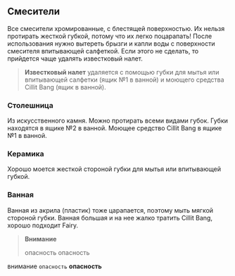 ## Смесители ##
Все смесители хромированные, с блестящей поверхностью. Их нельзя протирать жесткой губкой, потому что их легко поцарапать! После использования нужно вытереть брызги и капли воды с поверхности смесителя впитывающей салфеткой. Если этого не сделать, то прийдется чаще удалять известковый налет.

> **Известковый налет** удаляется с помощью губки для мытья или впитывающей салфетки (ящик №1 в ванной) и моющего средства Cillit Bang (ящик  в ванной).

### Столешница
Из искусственного камня. Можно протирать всеми видами губок.
Губки находятся в ящике №2 в ванной.
Моющее средство Cillit Bang в ящике №1 в ванной.

### Керамика
Хорошо моется жесткой стороной губки для мытья или впитывающей губкой.

### Ванная
Ванная из акрила (пластик) тоже царапается, поэтому мыть мягкой стороной губки. Ванная большая и на нее жалко тратить Cillit Bang, хорошо подходит Fairy.

> **Внимание**
>
> опасность
> опасность

внимание  `опасность` **опасность**
